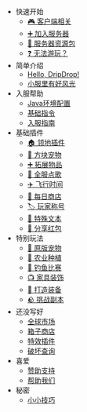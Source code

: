 * 快速开始
    * [🎮 客户端相关](download.md)
    * [➕ 加入服务器](join.md)
    * [💼 服务器资源包](resourcepack.md)
    * [❓ 无法游玩？](cantjoin.md)
* 简单介绍
    * [Hello, DripDrop!](about.md)
    * [小服里有好风光](promote.md)
* 入服帮助
    * [Java环境配置](java.md)
    * [基础指令](command.md)
    * [入服指南](joinproblem.md)
* 基础插件
    * [🏠 领地插件](residence.md)
    * [🧊 方块宠物](companions.md)
    * [➕ 拓展物品](itemsadder.md)
    * [📀 全服点歌](allmusic.md)
    * [✈️ 飞行时间](fly.md)
    * [🏪 每日商店](dailyshop.md)
    * [🏷️ 玩家称号](tags.md)
    * [📝 特殊文本](text.md)
    * [🧧 分享红包](redpacket.md)
* 特别玩法
    * [🐖 原版宠物](mypet.md)
    * [🌱 农业种植](farm.md)
    * [🐋 钓鱼比赛](fishing.md)
    * [📺 家具装饰](furniture.md)
    * [🔨 打造装备](rpgitem.md)
    * [🪨 挑战副本](boss.md)
* 还没写好
    * [全球市场](globalmarket.md)
    * [箱子商店](quickshop.md)
    * [特效插件](procosmetics.md)
    * [破坏查询](coreprotect.md)
* 喜爱
    * [赞助支持](donate.md)
    * [帮助我们](helpus.md)
* 秘密
    * [小小技巧](tips.md)